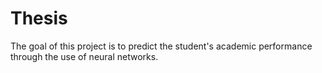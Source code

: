 # Thesis

The goal of this project is to predict the student's academic performance through the use of neural networks. 
